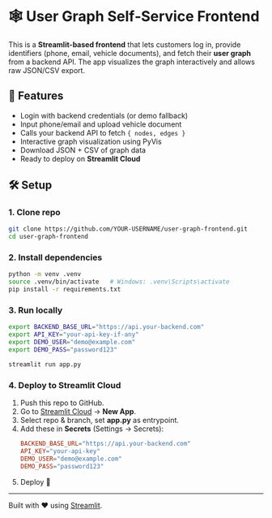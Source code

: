 # 🕸️ User Graph Self‑Service Frontend

This is a **Streamlit-based frontend** that lets customers log in, provide identifiers (phone, email, vehicle documents), and fetch their **user graph** from a backend API. The app visualizes the graph interactively and allows raw JSON/CSV export.

## 🚀 Features
- Login with backend credentials (or demo fallback)
- Input phone/email and upload vehicle document
- Calls your backend API to fetch `{ nodes, edges }`
- Interactive graph visualization using PyVis
- Download JSON + CSV of graph data
- Ready to deploy on **Streamlit Cloud**

## 🛠️ Setup

### 1. Clone repo
```bash
git clone https://github.com/YOUR-USERNAME/user-graph-frontend.git
cd user-graph-frontend
```

### 2. Install dependencies
```bash
python -m venv .venv
source .venv/bin/activate   # Windows: .venv\Scripts\activate
pip install -r requirements.txt
```

### 3. Run locally
```bash
export BACKEND_BASE_URL="https://api.your-backend.com"
export API_KEY="your-api-key-if-any"
export DEMO_USER="demo@example.com"
export DEMO_PASS="password123"

streamlit run app.py
```

### 4. Deploy to Streamlit Cloud
1. Push this repo to GitHub.
2. Go to [Streamlit Cloud](https://share.streamlit.io) → **New App**.
3. Select repo & branch, set **app.py** as entrypoint.
4. Add these in **Secrets** (Settings → Secrets):
   ```toml
   BACKEND_BASE_URL="https://api.your-backend.com"
   API_KEY="your-api-key"
   DEMO_USER="demo@example.com"
   DEMO_PASS="password123"
   ```
5. Deploy 🚀

---
Built with ❤️ using [Streamlit](https://streamlit.io).
